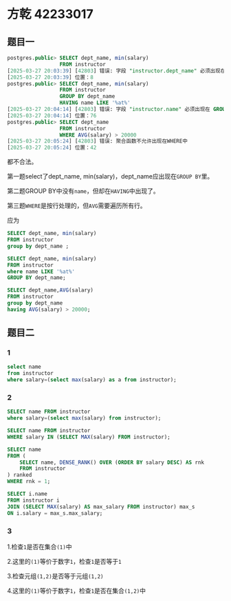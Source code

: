 # 方乾 42233017

## 题目一

```sql
postgres.public> SELECT dept_name, min(salary)
                 FROM instructor
[2025-03-27 20:03:39] [42803] 错误: 字段 "instructor.dept_name" 必须出现在 GROUP BY 子句中或者在聚合函数中使用
[2025-03-27 20:03:39] 位置：8
postgres.public> SELECT dept_name, min(salary)
                 FROM instructor
                 GROUP BY dept_name
                 HAVING name LIKE '%at%'
[2025-03-27 20:04:14] [42803] 错误: 字段 "instructor.name" 必须出现在 GROUP BY 子句中或者在聚合函数中使用
[2025-03-27 20:04:14] 位置：76
postgres.public> SELECT dept_name
                 FROM instructor
                 WHERE AVG(salary) > 20000
[2025-03-27 20:05:24] [42803] 错误: 聚合函数不允许出现在WHERE中
[2025-03-27 20:05:24] 位置：42
```

都不合法。

第一题select了dept_name, min(salary)，dept_name应出现在`GROUP BY`里。

第二题GROUP BY中没有`name`，但却在`HAVING`中出现了。

第三题`WHERE`是按行处理的，但`AVG`需要遍历所有行。

应为
```sql
SELECT dept_name, min(salary)
FROM instructor
group by dept_name ;

SELECT dept_name, min(salary)
FROM instructor
where name LIKE '%at%'
GROUP BY dept_name;

SELECT dept_name,AVG(salary)
FROM instructor
group by dept_name
having AVG(salary) > 20000;
```

## 题目二
### 1
```sql
select name
from instructor
where salary=(select max(salary) as a from instructor);
```
### 2
```sql
SELECT name FROM instructor
where salary=(select max(salary) from instructor);

SELECT name FROM instructor
WHERE salary IN (SELECT MAX(salary) FROM instructor);

SELECT name
FROM (
    SELECT name, DENSE_RANK() OVER (ORDER BY salary DESC) AS rnk
    FROM instructor
) ranked
WHERE rnk = 1;

SELECT i.name
FROM instructor i
JOIN (SELECT MAX(salary) AS max_salary FROM instructor) max_s
ON i.salary = max_s.max_salary;
```
### 3

1.检查`1`是否在集合`(1)`中

2.这里的`(1)`等价于数字`1`，检查`1`是否等于`1`

3.检查元组`(1,2)`是否等于元组`(1,2)`

4.这里的`(1)`等价于数字`1`，检查`1`是否在集合`(1,2)`中
